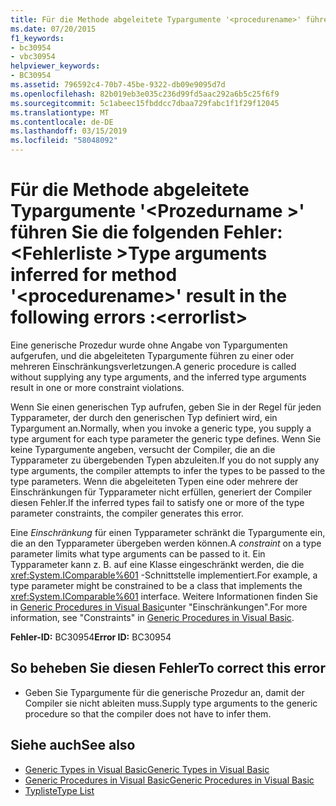 ```yaml
---
title: Für die Methode abgeleitete Typargumente '<procedurename>' führen Sie die folgenden Fehler:<errorlist>
ms.date: 07/20/2015
f1_keywords:
- bc30954
- vbc30954
helpviewer_keywords:
- BC30954
ms.assetid: 796592c4-70b7-45be-9322-db09e9095d7d
ms.openlocfilehash: 82b019eb3e035c236d99fd5aac292a6b5c25f6f9
ms.sourcegitcommit: 5c1abeec15fbddcc7dbaa729fabc1f1f29f12045
ms.translationtype: MT
ms.contentlocale: de-DE
ms.lasthandoff: 03/15/2019
ms.locfileid: "58048092"
---
```

# <a name="type-arguments-inferred-for-method-procedurename-result-in-the-following-errors-errorlist"></a><span data-ttu-id="dbc23-102">Für die Methode abgeleitete Typargumente '\<Prozedurname >' führen Sie die folgenden Fehler:\<Fehlerliste ></span><span class="sxs-lookup"><span data-stu-id="dbc23-102">Type arguments inferred for method '\<procedurename>' result in the following errors :\<errorlist></span></span>
<span data-ttu-id="dbc23-103">Eine generische Prozedur wurde ohne Angabe von Typargumenten aufgerufen, und die abgeleiteten Typargumente führen zu einer oder mehreren Einschränkungsverletzungen.</span><span class="sxs-lookup"><span data-stu-id="dbc23-103">A generic procedure is called without supplying any type arguments, and the inferred type arguments result in one or more constraint violations.</span></span>  
  
 <span data-ttu-id="dbc23-104">Wenn Sie einen generischen Typ aufrufen, geben Sie in der Regel für jeden Typparameter, der durch den generischen Typ definiert wird, ein Typargument an.</span><span class="sxs-lookup"><span data-stu-id="dbc23-104">Normally, when you invoke a generic type, you supply a type argument for each type parameter the generic type defines.</span></span> <span data-ttu-id="dbc23-105">Wenn Sie keine Typargumente angeben, versucht der Compiler, die an die Typparameter zu übergebenden Typen abzuleiten.</span><span class="sxs-lookup"><span data-stu-id="dbc23-105">If you do not supply any type arguments, the compiler attempts to infer the types to be passed to the type parameters.</span></span> <span data-ttu-id="dbc23-106">Wenn die abgeleiteten Typen eine oder mehrere der Einschränkungen für Typparameter nicht erfüllen, generiert der Compiler diesen Fehler.</span><span class="sxs-lookup"><span data-stu-id="dbc23-106">If the inferred types fail to satisfy one or more of the type parameter constraints, the compiler generates this error.</span></span>  
  
 <span data-ttu-id="dbc23-107">Eine *Einschränkung* für einen Typparameter schränkt die Typargumente ein, die an den Typparameter übergeben werden können.</span><span class="sxs-lookup"><span data-stu-id="dbc23-107">A *constraint* on a type parameter limits what type arguments can be passed to it.</span></span> <span data-ttu-id="dbc23-108">Ein Typparameter kann z. B. auf eine Klasse eingeschränkt werden, die die <xref:System.IComparable%601> -Schnittstelle implementiert.</span><span class="sxs-lookup"><span data-stu-id="dbc23-108">For example, a type parameter might be constrained to be a class that implements the <xref:System.IComparable%601> interface.</span></span> <span data-ttu-id="dbc23-109">Weitere Informationen finden Sie in [Generic Procedures in Visual Basic](../../visual-basic/programming-guide/language-features/data-types/generic-procedures.md)unter "Einschränkungen".</span><span class="sxs-lookup"><span data-stu-id="dbc23-109">For more information, see "Constraints" in [Generic Procedures in Visual Basic](../../visual-basic/programming-guide/language-features/data-types/generic-procedures.md).</span></span>  
  
 <span data-ttu-id="dbc23-110">**Fehler-ID:** BC30954</span><span class="sxs-lookup"><span data-stu-id="dbc23-110">**Error ID:** BC30954</span></span>  
  
## <a name="to-correct-this-error"></a><span data-ttu-id="dbc23-111">So beheben Sie diesen Fehler</span><span class="sxs-lookup"><span data-stu-id="dbc23-111">To correct this error</span></span>  
  
-   <span data-ttu-id="dbc23-112">Geben Sie Typargumente für die generische Prozedur an, damit der Compiler sie nicht ableiten muss.</span><span class="sxs-lookup"><span data-stu-id="dbc23-112">Supply type arguments to the generic procedure so that the compiler does not have to infer them.</span></span>  
  
## <a name="see-also"></a><span data-ttu-id="dbc23-113">Siehe auch</span><span class="sxs-lookup"><span data-stu-id="dbc23-113">See also</span></span>

- [<span data-ttu-id="dbc23-114">Generic Types in Visual Basic</span><span class="sxs-lookup"><span data-stu-id="dbc23-114">Generic Types in Visual Basic</span></span>](../../visual-basic/programming-guide/language-features/data-types/generic-types.md)
- [<span data-ttu-id="dbc23-115">Generic Procedures in Visual Basic</span><span class="sxs-lookup"><span data-stu-id="dbc23-115">Generic Procedures in Visual Basic</span></span>](../../visual-basic/programming-guide/language-features/data-types/generic-procedures.md)
- [<span data-ttu-id="dbc23-116">Typliste</span><span class="sxs-lookup"><span data-stu-id="dbc23-116">Type List</span></span>](../../visual-basic/language-reference/statements/type-list.md)
